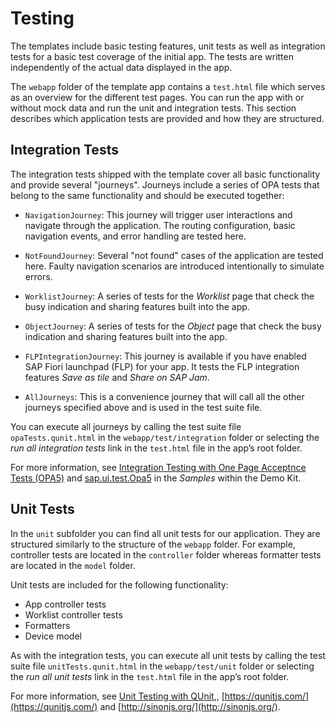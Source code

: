 <!-- loio42a062e9abe44e72be16cfc904c09735 -->

# Testing

The templates include basic testing features, unit tests as well as integration tests for a basic test coverage of the initial app. The tests are written independently of the actual data displayed in the app.

The `webapp` folder of the template app contains a `test.html` file which serves as an overview for the different test pages. You can run the app with or without mock data and run the unit and integration tests. This section describes which application tests are provided and how they are structured.



## Integration Tests

The integration tests shipped with the template cover all basic functionality and provide several "journeys". Journeys include a series of OPA tests that belong to the same functionality and should be executed together:

-   `NavigationJourney`: This journey will trigger user interactions and navigate through the application. The routing configuration, basic navigation events, and error handling are tested here.

-   `NotFoundJourney`: Several "not found" cases of the application are tested here. Faulty navigation scenarios are introduced intentionally to simulate errors.

-   `WorklistJourney`: A series of tests for the *Worklist* page that check the busy indication and sharing features built into the app.

-   `ObjectJourney`: A series of tests for the *Object* page that check the busy indication and sharing features built into the app.

-   `FLPIntegrationJourney`: This journey is available if you have enabled SAP Fiori launchpad \(FLP\) for your app. It tests the FLP integration features *Save as tile* and *Share on SAP Jam*.

-   `AllJourneys`: This is a convenience journey that will call all the other journeys specified above and is used in the test suite file.


You can execute all journeys by calling the test suite file `opaTests.qunit.html` in the `webapp/test/integration` folder or selecting the *run all integration tests* link in the `test.html` file in the app’s root folder.

For more information, see [Integration Testing with One Page Acceptnce Tests \(OPA5\)](https://ui5.sap.com/#/topic/2696ab50faad458f9b4027ec2f9b884d.html) and [sap.ui.test.Opa5](https://sapui5.hana.ondemand.com/explored.html#/entity/sap.ui.test.Opa5/samples) in the *Samples* within the Demo Kit.



## Unit Tests

In the `unit` subfolder you can find all unit tests for our application. They are structured similarly to the structure of the `webapp` folder. For example, controller tests are located in the `controller` folder whereas formatter tests are located in the `model` folder.

Unit tests are included for the following functionality:

-   App controller tests
-   Worklist controller tests
-   Formatters
-   Device model

As with the integration tests, you can execute all unit tests by calling the test suite file `unitTests.qunit.html` in the `webapp/test/unit` folder or selecting the *run all unit tests* link in the `test.html` file in the app’s root folder.

For more information, see [Unit Testing with QUnit](https://ui5.sap.com/#/topic/09d145cd86ee4f8e9d08715f1b364c51.html),, [https://qunitjs.com/](https://qunitjs.com/) and [http://sinonjs.org/](http://sinonjs.org/).


